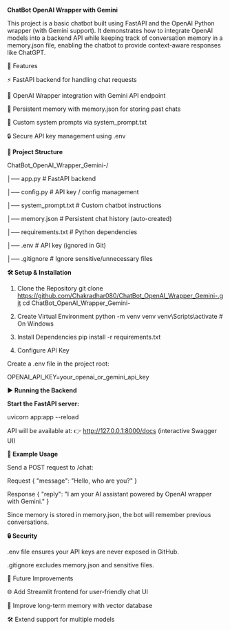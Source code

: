 **ChatBot OpenAI Wrapper with Gemini**

This project is a basic chatbot built using FastAPI and the OpenAI Python wrapper (with Gemini support).
It demonstrates how to integrate OpenAI models into a backend API while keeping track of conversation memory in a memory.json file, enabling the chatbot to provide context-aware responses like ChatGPT.

🚀 Features

⚡ FastAPI backend for handling chat requests

🔗 OpenAI Wrapper integration with Gemini API endpoint

💾 Persistent memory with memory.json for storing past chats

📜 Custom system prompts via system_prompt.txt

🔒 Secure API key management using .env

**📂 Project Structure**

ChatBot_OpenAI_Wrapper_Gemini-/

│── app.py                # FastAPI backend

│── config.py             # API key / config management

│── system_prompt.txt     # Custom chatbot instructions

│── memory.json           # Persistent chat history (auto-created)

│── requirements.txt      # Python dependencies

│── .env                  # API key (ignored in Git)

│── .gitignore            # Ignore sensitive/unnecessary files

**🛠️ Setup & Installation**
1. Clone the Repository
git clone https://github.com/Chakradhar080/ChatBot_OpenAI_Wrapper_Gemini-.git
cd ChatBot_OpenAI_Wrapper_Gemini-

2. Create Virtual Environment
python -m venv venv
venv\Scripts\activate   # On Windows

3. Install Dependencies
pip install -r requirements.txt

4. Configure API Key

Create a .env file in the project root:

OPENAI_API_KEY=your_openai_or_gemini_api_key

**▶️ Running the Backend**

**Start the FastAPI server:**

uvicorn app:app --reload


API will be available at:
👉 http://127.0.0.1:8000/docs
 (interactive Swagger UI)

**💬 Example Usage**

Send a POST request to /chat:

Request
{
  "message": "Hello, who are you?"
}

Response
{
  "reply": "I am your AI assistant powered by OpenAI wrapper with Gemini."
}


Since memory is stored in memory.json, the bot will remember previous conversations.

**🔒 Security**

.env file ensures your API keys are never exposed in GitHub.

.gitignore excludes memory.json and sensitive files.

📌 Future Improvements

🌐 Add Streamlit frontend for user-friendly chat UI

🧠 Improve long-term memory with vector database

🛠️ Extend support for multiple models
